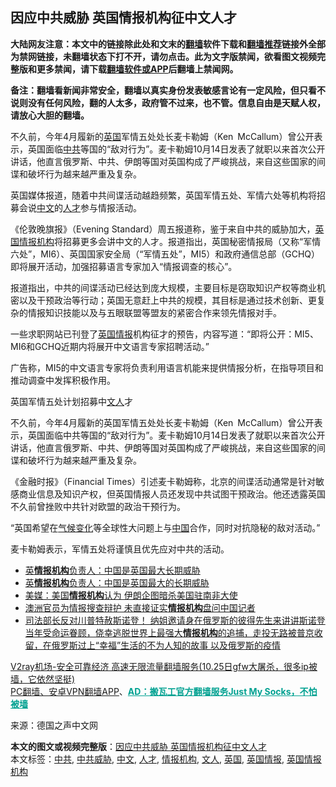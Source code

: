  <h2>因应中共威胁 英国情报机构征中文人才</h2> <p class="notice"><b>大陆网友注意：本文中的链接除此处和文末的<a href="https://github.com/bannedbook/fanqiang" >翻墙</a>软件下载和<a href="https://github.com/killgcd/justmysocks/blob/master/README.md">翻墙推荐</a>链接外全部为禁网链接，未翻墙状态下打不开，请勿点击。此为文字版禁闻，欲看图文视频完整版和更多禁闻，请下载<a href="https://github.com/bannedbook/fanqiang">翻墙软件或APP</a>后翻墙上禁闻网。</p><p>备注：翻墙看新闻非常安全，翻墙以真实身份发表敏感言论有一定风险，但只看不说则没有任何风险，翻的人太多，政府管不过来，也不管。信息自由是天赋人权，请放心大胆的翻墙。</b></p>  <div class="entry"> <p id="summary">不久前，今年4月履新的<a href="https://www.bannedbook.org/bnews/tag/%e8%8b%b1%e5%9b%bd/" class="st_tag internal_tag" rel="tag" title="标签 英国 下的日志">英国</a>军情五处处长麦卡勒姆（Ken McCallum）曾公开表示，英国面临<a href="https://www.bannedbook.org/bnews/tag/%e4%b8%ad%e5%85%b1/" class="st_tag internal_tag" rel="tag" title="标签 中共 下的日志">中共</a>等国的“敌对行为”。麦卡勒姆10月14日发表了就职以来首次公开讲话，他直言俄罗斯、中共、伊朗等国对英国构成了严峻挑战，来自这些国家的间谍和破坏行为越来越严重及复杂。</p> <p>英国媒体报道，随着中共间谍活动越趋频繁，英国军情五处、军情六处等机构将招募会说<a href="https://www.bannedbook.org/bnews/tag/%e4%b8%ad%e6%96%87/" class="st_tag internal_tag" rel="tag" title="标签 中文 下的日志">中文</a>的<a href="https://www.bannedbook.org/bnews/tag/%E4%BA%BA%E6%89%8D/" class="st_tag internal_tag" rel="tag" title="标签 人才 下的日志">人才</a>参与情报活动。</p> <p></p> <p>《伦敦晚旗报》（Evening Standard）周五报道称，鉴于来自中共的威胁加大，<a href="https://www.bannedbook.org/bnews/tag/%E8%8B%B1%E5%9B%BD%E6%83%85%E6%8A%A5%E6%9C%BA%E6%9E%84/" class="st_tag internal_tag" rel="tag" title="标签 英国情报机构 下的日志">英国情报机构</a>将招募更多会讲中文的人才。报道指出，英国秘密情报局（又称“军情六处”，MI6）、英国国家安全局（“军情五处”，MI5）和政府通信总部（GCHQ）即将展开活动，加强招募语言专家加入“情报调查的核心”。</p>  <p>报道指出，中共的间谍活动已经达到庞大规模，主要目标是窃取知识产权等商业机密以及干预政治等行动；英国无意赶上中共的规模，其目标是通过技术创新、更复杂的情报知识技能以及与五眼联盟等盟友的紧密合作来领先情报对手。</p> <p>一些求职网站已刊登了<a href="https://www.bannedbook.org/bnews/tag/%E8%8B%B1%E5%9B%BD%E6%83%85%E6%8A%A5/" class="st_tag internal_tag" rel="tag" title="标签 英国情报 下的日志">英国情报</a>机构征才的预告，内容写道：“即将公开：MI5、MI6和GCHQ近期内将展开中文语言专家招聘活动。”</p> <p>广告称，MI5的中文语言专家将负责利用语言机能来提供情报分析，在指导项目和推动调查中发挥积极作用。</p> <p></p>  <p>英国军情五处计划招募中<a href="https://www.bannedbook.org/bnews/tag/%E6%96%87%E4%BA%BA/" class="st_tag internal_tag" rel="tag" title="标签 文人 下的日志">文人</a>才</p> <p>不久前，今年4月履新的英国军情五处处长麦卡勒姆（Ken McCallum）曾公开表示，英国面临中共等国的“敌对行为”。麦卡勒姆10月14日发表了就职以来首次公开讲话，他直言俄罗斯、中共、伊朗等国对英国构成了严峻挑战，来自这些国家的间谍和破坏行为越来越严重及复杂。</p> <p>《金融时报》（Financial Times）引述麦卡勒姆称，北京的间谍活动通常是针对敏感商业信息及知识产权，但英国情报人员还发现中共试图干预政治。他还透露英国不久前曾挫败中共针对欧盟的政治干预行为。</p> <p>“英国希望在<span class='wp_keywordlink'><a href="https://www.bannedbook.org/bnews/ssgc/20180904/993719.html" title="《魔鬼在统治着我们的世界(23)：环保主义(上)》" target="_blank">气候变化</a></span>等全球性大问题上与<span class='wp_keywordlink_affiliate'><a href="https://www.bannedbook.org/" title="中国" target="_blank">中国</a></span>合作，同时对抗隐秘的敌对活动。”</p>  <p>麦卡勒姆表示，军情五处将谨慎且优先应对中共的活动。</p> <ul class='op-related-articles' title='相关阅读'> <li><a href='https://www.bannedbook.org/bnews/cbnews/20201015/1414103.html' target='_blank'>英<b>情报机构</b>负责人：中国是英国最大长期威胁</a></li> <li><a href='https://www.bannedbook.org/bnews/headline/20201015/1414021.html' target='_blank'>英<b>情报机构</b>负责人：中国是英国最大的长期威胁</a></li> <li><a href='https://www.bannedbook.org/bnews/worldnews/20200915/1396640.html' target='_blank'>美媒：美国<b>情报机构</b>认为 伊朗企图暗杀美国驻南非大使</a></li> <li><a href='https://www.bannedbook.org/bnews/baitai/20200913/1395794.html' target='_blank'>澳洲官员为情报搜查辩护 未直接证实<b>情报机构</b>盘问中国记者</a></li> <li><a href='https://www.bannedbook.org/bnews/bannedvideo/20200825/1394031.html' target='_blank'>司法部长反对川普特赦斯诺登！ 纳姐邀请身在俄罗斯的彼得先生来讲讲斯诺登当年受命运眷顾，侥幸逃脱世界上最强大<b>情报机构</b>的追捕，走投无路被普京收留，在俄罗斯过上“幸福”生活的不为人知的故事 以及俄罗斯的疫情</a></li> </ul> <p class="texttj"> <a href="https://www.bannedbook.org/forum23/topic22702.html" target="_blank">V2ray机场-安全可靠经济 高速无限流量翻墙服务(10.25日gfw大屠杀，很多ip被墙，它依然坚挺)</a><br/> <a href="https://github.com/bannedbook/fanqiang/wiki/%E7%A6%81%E9%97%BB%E7%BD%91%E5%AE%89%E5%8D%93%E7%BF%BB%E5%A2%99%E6%96%B0%E9%97%BBAPP" target="_blank">PC翻墙、安卓VPN翻墙APP</a>、<span onclick="window.open('https://github.com/killgcd/justmysocks/blob/master/README.md')" style="font-weight:bold;color:#00A191;cursor:pointer;text-decoration:underline;outline:none">AD：搬瓦工官方翻墙服务Just My Socks，不怕被墙</span></p><p> 来源：德国之声中文网 </p><a name='sharetosocial'></a>       <div><b>本文的图文或视频完整版</b>：<a href='https://www.bannedbook.org/bnews/cbnews/20201031/1423370.html'>因应中共威胁 英国情报机构征中文人才</a></div>  </div><!--END ENTRY--> <div class="postfooter"> <div>本文标签：<a href="https://www.bannedbook.org/bnews/tag/%e4%b8%ad%e5%85%b1/" rel="tag">中共</a>, <a href="https://www.bannedbook.org/bnews/tag/%E4%B8%AD%E5%85%B1%E5%A8%81%E8%83%81/" rel="tag">中共威胁</a>, <a href="https://www.bannedbook.org/bnews/tag/%e4%b8%ad%e6%96%87/" rel="tag">中文</a>, <a href="https://www.bannedbook.org/bnews/tag/%E4%BA%BA%E6%89%8D/" rel="tag">人才</a>, <a href="https://www.bannedbook.org/bnews/tag/%E6%83%85%E6%8A%A5%E6%9C%BA%E6%9E%84/" rel="tag">情报机构</a>, <a href="https://www.bannedbook.org/bnews/tag/%E6%96%87%E4%BA%BA/" rel="tag">文人</a>, <a href="https://www.bannedbook.org/bnews/tag/%e8%8b%b1%e5%9b%bd/" rel="tag">英国</a>, <a href="https://www.bannedbook.org/bnews/tag/%E8%8B%B1%E5%9B%BD%E6%83%85%E6%8A%A5/" rel="tag">英国情报</a>, <a href="https://www.bannedbook.org/bnews/tag/%E8%8B%B1%E5%9B%BD%E6%83%85%E6%8A%A5%E6%9C%BA%E6%9E%84/" rel="tag">英国情报机构</a></div>  </div><!--END POSTFOOTER--> 